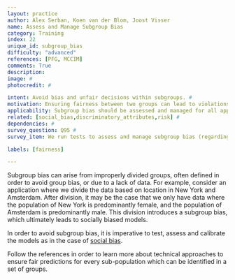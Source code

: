 ```yaml
---
layout: practice
author: Alex Serban, Koen van der Blom, Joost Visser
name: Assess and Manage Subgroup Bias
category: Training
index: 22
unique_id: subgroup_bias
difficulty: "advanced"
references: [PFG, MCCIM]
comments: True
description:
image: #
photocredit: #

intent: Avoid bias and unfair decisions within subgroups. #
motivation: Ensuring fairness between two groups can lead to violations within subgroups. #
applicability: Subgroup bias should be assessed and managed for all applications which process data regarding groups and subgroups of individuals. #
related: [social_bias,discriminatory_attributes,risk] #
dependencies: #
survey_question: Q95 #
survey_item: We run tests to assess and manage subgroup bias (regarding e.g. gender or ethnicity).

labels: [fairness]

---
```


Subgroup bias can arise from improperly divided groups, often defined in order to avoid group bias, or due to a lack of data.
For example, consider an application where we divide the data based on location in New York and Amsterdam.
After division, it may be the case that we only have data where the population of New York is predominantly female, and the population of Amsterdam is predominantly male.
This division introduces a subgroup bias, which ultimately leads to socially biased models.

In order to avoid subgroup bias, it is imperative to test, assess and calibrate the models as in the case of <a href="/best_practices/01-social_bias/">social bias</a>.

Follow the references in order to learn more about technical approaches to ensure fair predictions for every sub-population which can be identified in a set of groups.

